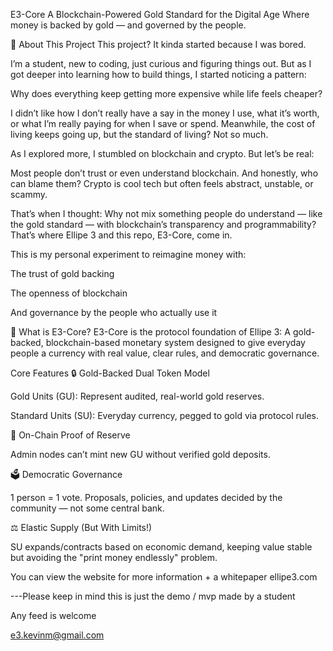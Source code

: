E3-Core
A Blockchain-Powered Gold Standard for the Digital Age
Where money is backed by gold — and governed by the people.

📜 About This Project
This project? It kinda started because I was bored.

I’m a student, new to coding, just curious and figuring things out. But as I got deeper into learning how to build things, I started noticing a pattern:

Why does everything keep getting more expensive while life feels cheaper?

I didn’t like how I don’t really have a say in the money I use, what it’s worth, or what I’m really paying for when I save or spend. Meanwhile, the cost of living keeps going up, but the standard of living? Not so much.

As I explored more, I stumbled on blockchain and crypto. But let’s be real:

Most people don’t trust or even understand blockchain.
And honestly, who can blame them? Crypto is cool tech but often feels abstract, unstable, or scammy.

That’s when I thought: Why not mix something people do understand — like the gold standard — with blockchain’s transparency and programmability? That’s where Ellipe 3 and this repo, E3-Core, come in.

This is my personal experiment to reimagine money with:

The trust of gold backing

The openness of blockchain 

And governance by the people who actually use it

🌟 What is E3-Core?
E3-Core is the protocol foundation of Ellipe 3:
A gold-backed, blockchain-based monetary system designed to give everyday people a currency with real value, clear rules, and democratic governance.

Core Features
🔒 Gold-Backed Dual Token Model

Gold Units (GU): Represent audited, real-world gold reserves.

Standard Units (SU): Everyday currency, pegged to gold via protocol rules.

📜 On-Chain Proof of Reserve

Admin nodes can’t mint new GU without verified gold deposits.

🗳️ Democratic Governance

1 person = 1 vote. Proposals, policies, and updates decided by the community — not some central bank.

⚖️ Elastic Supply (But With Limits!)

SU expands/contracts based on economic demand, keeping value stable but avoiding the "print money endlessly" problem.

You can view the website for more information + a whitepaper 
ellipe3.com


---Please keep in mind this is just the demo / mvp made by a student

Any feed is welcome 

 e3.kevinm@gmail.com 

